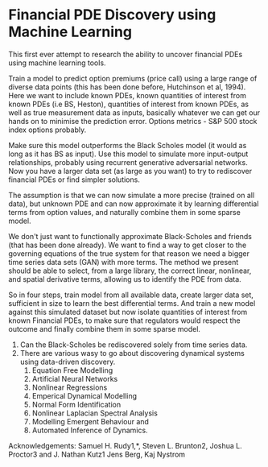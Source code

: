 # Financial PDE Discovery using Machine Learning

This first ever attempt to research the ability to uncover financial PDEs using machine learning tools. 



Train a model to predict option premiums (price call) using a large range of diverse data points (this has been done before, Hutchinson et al, 1994). Here we want to include known PDEs, known quantities of interest from known PDEs (i.e BS, Heston), quantities of interest from known PDEs, as well as true measurement data as inputs, basically whatever we can get our hands on to minimise the prediction error. Options metrics - S&P 500 stock index options probably.

 

Make sure this model outperforms the Black Scholes model (it would as long as it has BS as input). Use this model to simulate more input-output relationships, probably using recurrent generative adversarial networks. Now you have a larger data set (as large as you want) to try to rediscover financial PDEs or find simpler solutions.

 

The assumption is that we can now simulate a more precise (trained on all data), but unknown PDE and can now approximate it by learning differential terms from option values, and naturally combine them in some sparse model.

 

We don't just want to functionally approximate Black-Scholes and friends (that has been done already). We want to find a way to get closer to the governing equations of the true system for that reason we need a bigger time series data sets (GAN) with more terms. The method we present should be able to select, from a large library, the correct linear, nonlinear, and spatial derivative terms, allowing us to identify the PDE from data.

 

So in four steps, train model from all available data, create larger data set, sufficient in size to learn the best differential terms. And train a new model against this simulated dataset but now isolate quantities of interest from known Financial PDEs, to make sure that regulators would respect the outcome and finally combine them in some sparse model.


1. Can the Black-Scholes be rediscovered solely from time series data. 
1. There are various wasy to go about discovering dynamical systems using data-driven discovery.
    1. Equation Free Modelling
    1. Artificial Neural Networks
    1. Nonlinear Regressions
    1. Emperical Dynamical Modelling
    1. Normal Form Identification
    1. Nonlinear Laplacian Spectral Analysis
    1. Modelling Emergent Behaviour and
    1. Automated Inference of Dynamics.

  
  
  
  Acknowledgements:
  Samuel H. Rudy1,*, Steven L. Brunton2, Joshua L. Proctor3 and J. Nathan Kutz1
  Jens Berg, Kaj Nystrom
